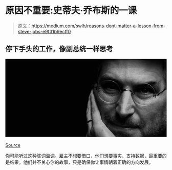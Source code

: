 # 原因不重要:史蒂夫·乔布斯的一课

> 原文：<https://medium.com/swlh/reasons-dont-matter-a-lesson-from-steve-jobs-e9f31b9ecff0>

## 停下手头的工作，像副总统一样思考

![](img/d1dc3603cbf62a281aa47bbe909b3e4f.png)

[Source](https://wall.alphacoders.com/big.php?i=814360)

你可能听过这种陈词滥调。雇主不想要借口，他们想要事实、支持数据，最重要的是结果。他们并不关心你的故事，只是确保你让事情朝着正确的方向发展。